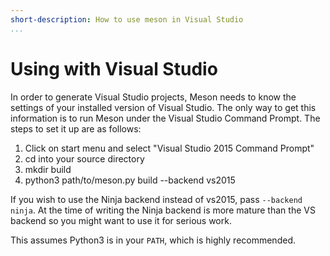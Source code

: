 ```yaml
---
short-description: How to use meson in Visual Studio
...
```


# Using with Visual Studio

In order to generate Visual Studio projects, Meson needs to know the settings of your installed version of Visual Studio. The only way to get this information is to run Meson under the Visual Studio Command Prompt. The steps to set it up are as follows:

1. Click on start menu and select "Visual Studio 2015 Command Prompt"
1. cd into your source directory
1. mkdir build
1. python3 path/to/meson.py build --backend vs2015

If you wish to use the Ninja backend instead of vs2015, pass `--backend ninja`. At the time of writing the Ninja backend is more mature than the VS backend so you might want to use it for serious work.

This assumes Python3 is in your `PATH`, which is highly recommended.
